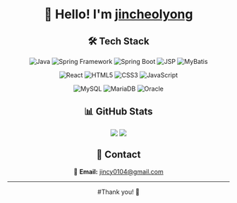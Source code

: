 # <div align="center">👋 Hello! I'm [jincheolyong](https://github.com/jincheolyong)</div>

## <div align="center">🛠️ Tech Stack</div>

<div align="center">

![Java](https://img.shields.io/badge/-Java-007396?style=flat&logo=java&logoColor=white) 
![Spring Framework](https://img.shields.io/badge/-Spring%20Framework-6DB33F?style=flat&logo=spring&logoColor=white) 
![Spring Boot](https://img.shields.io/badge/-Spring%20Boot-6DB33F?style=flat&logo=spring-boot&logoColor=white) 
![JSP](https://img.shields.io/badge/-JSP-0095D9?style=flat&logo=apache&logoColor=white) 
![MyBatis](https://img.shields.io/badge/-MyBatis-009A6C?style=flat&logo=mybatis&logoColor=white) 

![React](https://img.shields.io/badge/-React-61DAFB?style=flat&logo=react&logoColor=black) 
![HTML5](https://img.shields.io/badge/-HTML5-E34F26?style=flat&logo=html5&logoColor=white) 
![CSS3](https://img.shields.io/badge/-CSS3-1572B6?style=flat&logo=css3&logoColor=white) 
![JavaScript](https://img.shields.io/badge/-JavaScript-F7DF1E?style=flat&logo=javascript&logoColor=black) 

![MySQL](https://img.shields.io/badge/-MySQL-4479A1?style=flat&logo=mysql&logoColor=white)
![MariaDB](https://img.shields.io/badge/-MariaDB-003545?style=flat&logo=mariadb&logoColor=white)
![Oracle](https://img.shields.io/badge/-Oracle-F80000?style=flat&logo=oracle&logoColor=white)

</div>

## <div align="center">📊 GitHub Stats</div>

<div align="center">
  <img align="center" src="https://github-readme-stats.vercel.app/api?username=jincheolyong&show_icons=true&hide_title=true&count_private=true&hide=prs&theme=radical" />
  <img align="center" src="https://github-readme-stats.vercel.app/api/top-langs/?username=jincheolyong&layout=compact&theme=radical" />
</div>

## <div align="center">🤝 Contact</div>

<div align="center">

📧 **Email:** jincy0104@gmail.com

</div>

---

<div align="center">

#Thank you! 🙌

</div>
